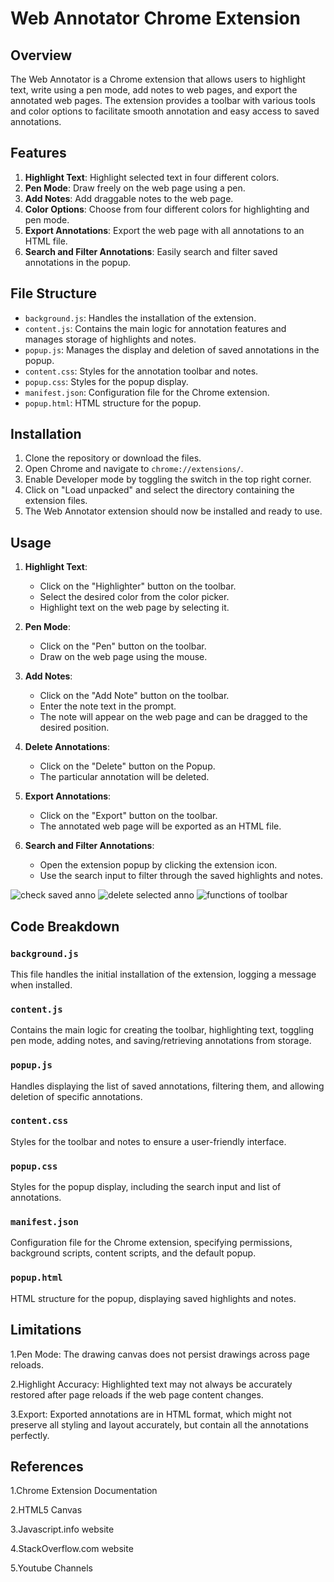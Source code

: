 # Web Annotator Chrome Extension

## Overview

The Web Annotator is a Chrome extension that allows users to highlight text, write using a pen mode, add notes to web pages, and export the annotated web pages. The extension provides a toolbar with various tools and color options to facilitate smooth annotation and easy access to saved annotations.

## Features

1. **Highlight Text**: Highlight selected text in four different colors.
2. **Pen Mode**: Draw freely on the web page using a pen.
3. **Add Notes**: Add draggable notes to the web page.
4. **Color Options**: Choose from four different colors for highlighting and pen mode.
5. **Export Annotations**: Export the web page with all annotations to an HTML file.
6. **Search and Filter Annotations**: Easily search and filter saved annotations in the popup.

## File Structure

- `background.js`: Handles the installation of the extension.
- `content.js`: Contains the main logic for annotation features and manages storage of highlights and notes.
- `popup.js`: Manages the display and deletion of saved annotations in the popup.
- `content.css`: Styles for the annotation toolbar and notes.
- `popup.css`: Styles for the popup display.
- `manifest.json`: Configuration file for the Chrome extension.
- `popup.html`: HTML structure for the popup.

## Installation

1. Clone the repository or download the files.
2. Open Chrome and navigate to `chrome://extensions/`.
3. Enable Developer mode by toggling the switch in the top right corner.
4. Click on "Load unpacked" and select the directory containing the extension files.
5. The Web Annotator extension should now be installed and ready to use.

## Usage

1. **Highlight Text**:
   - Click on the "Highlighter" button on the toolbar.
   - Select the desired color from the color picker.
   - Highlight text on the web page by selecting it.

2. **Pen Mode**:
   - Click on the "Pen" button on the toolbar.
   - Draw on the web page using the mouse.

3. **Add Notes**:
   - Click on the "Add Note" button on the toolbar.
   - Enter the note text in the prompt.
   - The note will appear on the web page and can be dragged to the desired position.

3. **Delete Annotations**:
   - Click on the "Delete" button on the Popup.
   - The particular annotation will be deleted.

4. **Export Annotations**:
   - Click on the "Export" button on the toolbar.
   - The annotated web page will be exported as an HTML file.

5. **Search and Filter Annotations**:
   - Open the extension popup by clicking the extension icon.
   - Use the search input to filter through the saved highlights and notes.

![check saved anno](images/image1.jpg)
![delete selected anno](images/image2.jpg)
![functions of toolbar](images/image3.jpg)


## Code Breakdown

### `background.js`

This file handles the initial installation of the extension, logging a message when installed.

### `content.js`

Contains the main logic for creating the toolbar, highlighting text, toggling pen mode, adding notes, and saving/retrieving annotations from storage.

### `popup.js`

Handles displaying the list of saved annotations, filtering them, and allowing deletion of specific annotations.

### `content.css`

Styles for the toolbar and notes to ensure a user-friendly interface.

### `popup.css`

Styles for the popup display, including the search input and list of annotations.

### `manifest.json`

Configuration file for the Chrome extension, specifying permissions, background scripts, content scripts, and the default popup.

### `popup.html`

HTML structure for the popup, displaying saved highlights and notes.


## Limitations

1.Pen Mode: The drawing canvas does not persist drawings across page reloads.

2.Highlight Accuracy: Highlighted text may not always be accurately restored after page reloads if the web page content changes.

3.Export: Exported annotations are in HTML format, which might not preserve all styling and layout accurately, but contain all the annotations perfectly.


## References

1.Chrome Extension Documentation

2.HTML5 Canvas

3.Javascript.info website

4.StackOverflow.com website

5.Youtube Channels



